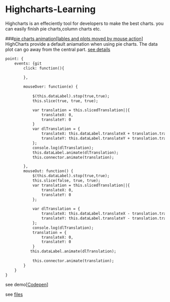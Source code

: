 Highcharts-Learning
===================

Highcharts  is an effeciently tool for developers to make the best charts. you can easily finish pie charts,column charts etc. 

###<a href="">pie charts animation[lables and plots moved by mouse action]</a>
HighCharts provide a default aniamation when using pie charts. The data plot can go away from the central part.
<a href="">see details</a>

```html
point: {
	events: {git 
	    click: function(){
	        
	    },

	    mouseOver: function(e) {
	        
	        $(this.dataLabel).stop(true,true);
	        this.slice(true, true, true);

	        var translation = this.slicedTranslation||{
	            translateX: 0,
	            translateY: 0
	        }
	        var dlTranslation = {
	            translateX: this.dataLabel.translateX + translation.translateX,
	            translateY: this.dataLabel.translateY + translation.translateY,
	        };
	        console.log(dlTranslation);
	        this.dataLabel.animate(dlTranslation);
	        this.connector.animate(translation);

	    },
	    mouseOut: function() {
	        $(this.dataLabel).stop(true,true);
	        this.slice(false, true, true);
	        var translation = this.slicedTranslation||{
	            translateX: 0,
	            translateY: 0
	        };
	    
	        var dlTranslation = {
	            translateX: this.dataLabel.translateX - translation.translateX,
	            translateY: this.dataLabel.translateY - translation.translateY
	        };
	        console.log(dlTranslation);
	        translation = {
	            translateX: 0,
	            translateY: 0
	        }
	       this.dataLabel.animate(dlTranslation);
	        
	        this.connector.animate(translation);
	    }
	}
}

```


see demo[<a href="http://codepen.io/Jack_Pu/pen/sywfJ">Codepen</a>]

see <a href="https://github.com/JackPu/Highcharts-Learning/blob/master/js/pie-charts-aniamtion.html">files</a>
